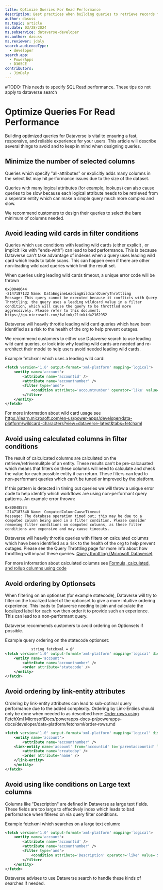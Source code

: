 ```yaml
---
title: Optimize Queries For Read Performance 
description: Best practices when building queries to retrieve records from Dataverse.
author: dasuss
ms.topic: article
ms.date: 03/28/2024
ms.subservice: dataverse-developer
ms.author: dasuss
ms.reviewer: jdaly
search.audienceType: 
  - developer
search.app: 
  - PowerApps
  - D365CE
contributors:
  - JimDaly
---
```

#TODO: This needs to specify SQL Read performance. These tips do not apply to dataverse search
# Optimize Queries For Read Performance

Building optimized queries for Dataverse is vital to ensuring a fast, responsive, and reliable experience for your users. This article will describe several things to avoid and to keep in mind when designing queries. 

## Minimize the number of selected columns

Queries which specify "all-attributes" or explicitly adds many columns in the select list may hit performance issues due to the size of the dataset. 

Queries with many logical attributes (for example, lookups) can also cause queries to be slow because each logical attribute needs to be retrieved from a seperate entity which can make a simple query much more complex and slow. 

We recommend customers to design their queries to select the bare minimum of columns needed.

## Avoid leading wild cards in filter conditions

Queries which use conditions with leading wild cards (either explicit , or implicit like with "ends-with") can lead to bad performance. This is because Dataverse can't take advantage of indexes when a query uses leading wild card which leads to table scans. This can happen even if there are other non-leading wild card queries which limit the result set. 

When queries using leading wild cards timeout, a unique error code will be thrown

<!-- Can this link to the current failure text in https://learn.microsoft.com/en-us/power-apps/developer/data-platform/reference/web-service-error-codes -->
<!-- Also we should update the throttle page to link back to here for the different rules -->
```
0x80048644
-2147187132	Name: DataEngineLeadingWildcardQueryThrottling
Message: This query cannot be executed because it conflicts with Query Throttling; the query uses a leading wildcard value in a filter condition, which will cause the query to be throttled more aggressively. Please refer to this document: https://go.microsoft.com/fwlink/?linkid=2162952
```
Dataverse will heavily throttle leading wild card queries which have been identified as a risk to the health of the org to help prevent outages. 

We recommend customers to either use Dataverse search to use leading wild card queries, or look into why leading wild cards are needed and re-architect their model to help users avoid needed leading wild cards.

Example fetchxml which uses a leading wild card: 
``` xml 
<fetch version='1.0' output-format='xml-platform' mapping='logical'>
	<entity name='account'>
		<attribute name='accountid' />
		<attribute name='accountnumber' />
		<filter type='and'>
			<condition attribute='accountnumber' operator='like' value='%234' />
		</filter>
	</entity>
</fetch>
```
For more information about wild card usage see https://learn.microsoft.com/en-us/power-apps/developer/data-platform/wildcard-characters?view=dataverse-latest&tabs=fetchxml 

## Avoid using calculated columns in filter conditions

The result of calculcated columns are calculated on the retrieve/retrivemulitple of an entity. These results can't be pre-calcauated which means that filters on these columns will need to calculate and check the value for each possible entity it can return. These filters can lead to non-performant queries which can't be tuned or improved by the platform.

If this pattern is detected in timing out queries we will throw a unique error code to help identify which workflows are using non-performant query patterns. An example error thrown:

<!-- This error text should be updated like Wild Card to link to the throttle page -->
```
0x80048574
-2147187340	Name: ComputedColumnCauseTimeout
Message: The database operation timed out; this may be due to a computed column being used in a filter condition. Please consider removing filter conditions on computed columns, as these filter conditions are expensive and may cause timeouts.
```

Dataverse will heavily throttle queries with filters on calculated columns which have been identified as a risk to the health of the org to help prevent outages. Please see the Query Throttling page for more info about how throttling will impact these queries. [Query throttling (Microsoft Dataverse)](/powerapps-docs/developer/data-platform/query-throttling.md) 

For more information about calculated columns see [Formula, calculated, and rollup columns using code](/powerapps-docs/developer/data-platform/calculated-rollup-attributes.md) 


## Avoid ordering by Optionsets

When filtering on an optionset (for example statecode), Dataverse will try to filter on the localized label of the optionset to give a more intuitive ordering experience. This leads to Dataverse needing to join and calculate the localized label for each row then order it to provide such an experience. This can lead to a non-performant query.

Dataverse recommends customers to avoid ordering on Optionsets if possible.

Example query ordering on the statecode optionset: 
``` xml
			string fetchxml = @"
<fetch version='1.0' output-format='xml-platform' mapping='logical' distinct='true'>
	<entity name='account'>
		<attribute name='accountnumber' />
		<order attribute='statecode' />
	</entity>
</fetch>
```

## Avoid ordering by link-entity attributes

Ordering by link-entity attributes can lead to sub-optimal query performance due to the added complexity. Ordering by Link-Entiies should only be done when needed to as described here: [Order rows using FetchXml](/powerapps-docs/developer/data-platform/fetchxml/order-rows.md) MicrosoftDocs/powerapps-docs-pr/powerapps-docs/developer/data-platform/fetchxml/order-rows.md

``` xml
<fetch version='1.0' output-format='xml-platform' mapping='logical' distinct='false'>
	<entity name='account'>
		<attribute name='accountnumber' />
    <link-entity name='account' from='accountid' to='parentaccountid' link-type='outer' alias='oaccount'>
        <attribute name='createdby' />
        <order attribute='name' />
    </link-entity>
	</entity>
</fetch>
```


## Avoid using like conditions on Large text columns

Columns like "Description" are defined in Dataverse as large text fields. These fields are too large to effectively index which leads to bad performance when fitlered on via query filter conditions.

Example fetchxml which searches on a large text column: 

``` xml 
<fetch version='1.0' output-format='xml-platform' mapping='logical'>
	<entity name='account'>
		<attribute name='accountid' />
		<attribute name='accountnumber' />
		<filter type='and'>
			<condition attribute='Description' operator='like' value='Sold%' />
		</filter>
	</entity>
</fetch>
```

Dataverse advises to use Dataverse search to handle these kinds of searches if needed.